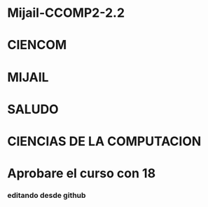 # Mijail-CCOMP2-2.2
# CIENCOM
# MIJAIL
# SALUDO
# CIENCIAS DE LA COMPUTACION
# Aprobare el curso con 18

### editando desde github
